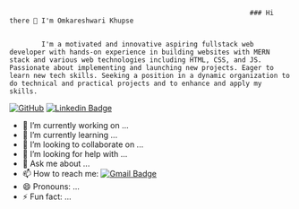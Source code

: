                                                                 ### Hi there 👋 I'm Omkareshwari Khupse
                                                                
                                                                
            I'm a motivated and innovative aspiring fullstack web developer with hands-on experience in building websites with MERN stack and various web technologies including HTML, CSS, and JS. Passionate about implementing and launching new projects. Eager to learn new tech skills. Seeking a position in a dynamic organization to do technical and practical projects and to enhance and apply my skills.

[![GitHub](https://img.shields.io/badge/-GitHub-181717?style=flat-square&logo=github&link=https://github.com/omi9jan)](https://github.com/omi9jan)
[![Linkedin Badge](https://img.shields.io/badge/-omkareshwari-blue?style=flat-square&logo=Linkedin&logoColor=white&link=https://www.linkedin.com/in/omkareshwari-khupse-g5815/)](https://www.linkedin.com/in/omkareshwari-khupse-g5815/)



- 🔭 I’m currently working on ...
- 🌱 I’m currently learning ...
- 👯 I’m looking to collaborate on ...
- 🤔 I’m looking for help with ...
- 💬 Ask me about ...
- 📫 How to reach me: [![Gmail Badge](https://img.shields.io/badge/-omikhupse09@gmail.com-c14438?style=flat-square&logo=Gmail&logoColor=white&link=mailto:omikhupse09@gmail.com)](mailto:omikhupse09@gmail.com)
- 😄 Pronouns: ...
- ⚡ Fun fact: ...
